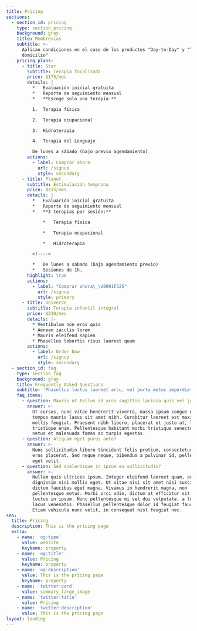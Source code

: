 ```yaml
---
title: Pricing
sections:
  - section_id: pricing
    type: section_pricing
    background: gray
    title: Membresías
    subtitle: >-
      Aplican condiciones en el caso de los productos "Day-to-Day" y "Terapia a
      domicilio"
    pricing_plans:
      - title: Star
        subtitle: Terapia focalizada
        price: $175/mes
        details: |
          *   Evaluación inicial gratuita
          *   Reporte de seguimiento mensual
          *   **Escoge solo una terapia:**

          1.  Terapia física

          2.  Terapia ocupacional

          3.  Hidroterapia

          4.  Terapia del Lenguaje

          De lunes a sábado (bajo previo agendamiento)
        actions:
          - label: Comprar ahora
            url: /signup
            style: secondary
      - title: Planet
        subtitle: Estimulación temprana
        price: $215/mes
        details: |
          *   Evaluación inicial gratuita
          *   Reporte de seguimiento mensual
          *   **3 terapias por sesión:**

              *   Terapia física

              *   Terapia ocupacional

              *   Hidroterapia

          <!---->

          *   De lunes a sábado (bajo agendamiento previo)
          *   Sesiones de 1h.
        highlight: true
        actions:
          - label: "Comprar ahora\_\U0001F525"
            url: /signup
            style: primary
      - title: Universe
        subtitle: Terapia infantil integral
        price: $230/mes
        details: |-
          * Vestibulum non eros quis
          * Aenean iaculis lorem
          * Mauris eleifend sapien
          * Phasellus lobortis risus laoreet quam
        actions:
          - label: Order Now
            url: /signup
            style: secondary
  - section_id: faq
    type: section_faq
    background: gray
    title: Frequently Asked Questions
    subtitle: 'Phasellus luctus laoreet arcu, vel porta metus imperdiet sit amet.'
    faq_items:
      - question: Mauris ut tellus id arcu sagittis lacinia quis vel justo?
        answer: >-
          Ut cursus, nunc vitae hendrerit viverra, massa ipsum congue quam, sed
          tempus mauris lacus sit amet nibh. Curabitur laoreet est maximus
          mollis feugiat. Praesent nibh libero, placerat et justo at, luctus
          tristique enim. Pellentesque habitant morbi tristique senectus et
          netus et malesuada fames ac turpis egestas.
      - question: Aliquam eget purus ante?
        answer: >-
          Nunc sollicitudin libero tincidunt felis pretium, consectetur aliquam
          eros placerat. Sed neque neque, bibendum a pulvinar id, pellentesque
          eget velit.
      - question: Sed scelerisque in ipsum eu sollicitudin?
        answer: >-
          Nullam quis ultrices ipsum. Integer eleifend laoreet quam, ac
          dignissim nisi mollis eget. Ut vitae nisi sit amet nisi suscipit
          dictum faucibus eget magna. Vivamus in hendrerit magna, non
          pellentesque metus. Morbi orci odio, dictum at efficitur sit amet,
          luctus in ipsum. Nunc pellentesque mi vel dui vulputate, a lobortis
          lacus venenatis. Phasellus pellentesque dolor id feugiat faucibus.
          Etiam vehicula nunc velit, in consequat nisl feugiat nec.
seo:
  title: Pricing
  description: This is the pricing page
  extra:
    - name: 'og:type'
      value: website
      keyName: property
    - name: 'og:title'
      value: Pricing
      keyName: property
    - name: 'og:description'
      value: This is the pricing page
      keyName: property
    - name: 'twitter:card'
      value: summary_large_image
    - name: 'twitter:title'
      value: Pricing
    - name: 'twitter:description'
      value: This is the pricing page
layout: landing
---
```

